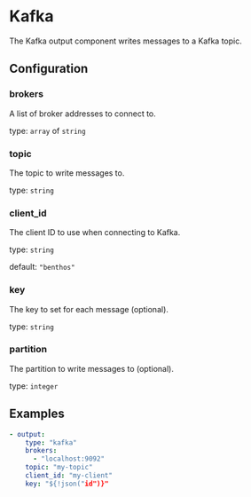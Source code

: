# Kafka

The Kafka output component writes messages to a Kafka topic.

## Configuration

### **brokers**

A list of broker addresses to connect to.

type: `array` of `string`

### **topic**

The topic to write messages to.

type: `string`

### **client_id**

The client ID to use when connecting to Kafka.

type: `string`

default: `"benthos"`

### **key**

The key to set for each message (optional).

type: `string`

### **partition**

The partition to write messages to (optional).

type: `integer`

## Examples

```yaml
- output:
    type: "kafka"
    brokers:
      - "localhost:9092"
    topic: "my-topic"
    client_id: "my-client"
    key: "${!json("id")}"
```